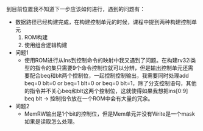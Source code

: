 到目前位置我不知道下一步应该如何进行，遇到的问题有：

* 数据路径已经构建完成，在构建控制单元的时候，课程中提到两种构建控制单元
  1.  ROM构建
  2. 使用组合逻辑构建
* 问题1
  * 使用ROM进行从Ins到控制命令的映射中我又遇到了问题。在构建rv32i类型的指令的集只需要9个命令控制位就可以分辨，但是输出控制单元还需要配合beq和blt两个控制位，一起控制控制输出，我需要同时处理add beq=0 blt=0 or beq=1 blt=0 or beq=0 blt=1，除了分支控制语句，其他的指令并不关心beq和blt这两个控制位，这就使得如果我想把ins[0:9] beq blt -> 控制指令放在一个ROM中会有大量的冗余。
* 问题2
  * MemRW输出是1个bit的控制位，但是Mem单元并没有Write是一个mask如果是读取怎么处理。